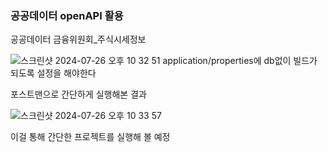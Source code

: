 ### 공공데이터 openAPI 활용 

공공데이터 금융위원회_주식시세정보

![스크린샷 2024-07-26 오후 10 32 51](https://github.com/user-attachments/assets/b32dddd5-fb5b-4e75-96c2-778cc3afa83a)
application/properties에 db없이 빌드가 되도록 설정을 해야한다

포스트맨으로 간단하게 실행해본 결과

![스크린샷 2024-07-26 오후 10 33 57](https://github.com/user-attachments/assets/6f6242bf-e538-4592-b78b-d1034347deab)

이걸 통해 간단한 프로젝트를 실행해 볼 예정

